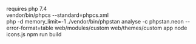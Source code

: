 requires php 7.4  
vendor/bin/phpcs --standard=phpcs.xml  
php -d memory_limit=-1 ./vendor/bin/phpstan analyse -c phpstan.neon --error-format=table web/modules/custom web/themes/custom app
node icons.js
npm run build
